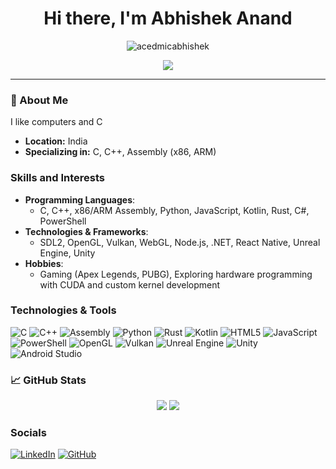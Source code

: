 <h1 align="center">Hi there, I'm Abhishek Anand </h1>

<p align="center">
  <img src="https://komarev.com/ghpvc/?username=acedmicabhishek&label=Profile%20views&color=0e75b6&style=flat" alt="acedmicabhishek" />
</p>

<p align="center">
  <img src="https://img.shields.io/github/followers/acedmicabhishek?label=Follow&style=social" />
</p>

---

### 🌟 About Me
I like computers and C 

-  **Location:** India
-  **Specializing in:** C, C++, Assembly (x86, ARM)

###  Skills and Interests

- **Programming Languages**: 
  - C, C++, x86/ARM Assembly, Python, JavaScript, Kotlin, Rust, C#, PowerShell
- **Technologies & Frameworks**:
  - SDL2, OpenGL, Vulkan, WebGL, Node.js, .NET, React Native, Unreal Engine, Unity
- **Hobbies**:
  - Gaming (Apex Legends, PUBG), Exploring hardware programming with CUDA and custom kernel development

### Technologies & Tools

![C](https://img.shields.io/badge/C-%2300599C.svg?style=for-the-badge&logo=c&logoColor=white)
![C++](https://img.shields.io/badge/C++-00599C?style=for-the-badge&logo=cplusplus&logoColor=white)
![Assembly](https://img.shields.io/badge/Assembly-8B0000?style=for-the-badge)
![Python](https://img.shields.io/badge/Python-3776AB?style=for-the-badge&logo=python&logoColor=white)
![Rust](https://img.shields.io/badge/Rust-000000?style=for-the-badge&logo=rust&logoColor=white)
![Kotlin](https://img.shields.io/badge/Kotlin-0095D5?style=for-the-badge&logo=kotlin&logoColor=white)
![HTML5](https://img.shields.io/badge/HTML5-E34F26?style=for-the-badge&logo=html5&logoColor=white)
![JavaScript](https://img.shields.io/badge/JavaScript-323330?style=for-the-badge&logo=javascript&logoColor=%23F7DF1E)
![PowerShell](https://img.shields.io/badge/PowerShell-5391FE?style=for-the-badge&logo=powershell&logoColor=white)
![OpenGL](https://img.shields.io/badge/OpenGL-5586A4?style=for-the-badge&logo=opengl)
![Vulkan](https://img.shields.io/badge/Vulkan-C0402C?style=for-the-badge&logo=vulkan&logoColor=white)
![Unreal Engine](https://img.shields.io/badge/Unreal-313131?style=for-the-badge&logo=unreal-engine&logoColor=white)
![Unity](https://img.shields.io/badge/Unity-100000?style=for-the-badge&logo=unity&logoColor=white)
![Android Studio](https://img.shields.io/badge/Android_Studio-3DDC84?style=for-the-badge&logo=android-studio&logoColor=white)

### 📈 GitHub Stats

<p align="center">
  <img src="https://github-readme-stats.vercel.app/api?username=acedmicabhishek&show_icons=true&theme=dark&hide_border=true" />
  <img src="https://github-readme-streak-stats.herokuapp.com/?user=acedmicabhishek&theme=dark&hide_border=true" />
</p>
  
### Socials

[![LinkedIn](https://img.shields.io/badge/LinkedIn-0077B5?style=for-the-badge&logo=linkedin&logoColor=white)](https://www.linkedin.com/in/abhishek-anand-9b9402308?utm_source=share&utm_campaign=share_via&utm_content=profile&utm_medium=android_app)
[![GitHub](https://img.shields.io/badge/GitHub-100000?style=for-the-badge&logo=github&logoColor=white)](https://github.com/acedmicabhishek)


